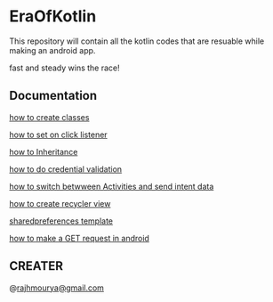 
# EraOfKotlin
This repository will contain all the kotlin codes that 
are resuable while making an android app.

fast and steady wins the race!



## Documentation

[how to create classes](https://github.com/Raj2001-cel/EraOfKotlin/blob/main/src/Class.kt)

[how to set on click listener](https://github.com/Raj2001-cel/EraOfKotlin/blob/main/src/ButtonClick.kt)  

[how to Inheritance](https://github.com/Raj2001-cel/EraOfKotlin/blob/main/src/Inheritance.kt)

[how to do credential validation](https://github.com/Raj2001-cel/EraOfKotlin/blob/main/src/credentialsValidation.kt)

[how to switch betwween Activities and send intent data](https://github.com/Raj2001-cel/EraOfKotlin/blob/main/src/Intent.txt)

[how to create recycler view](https://github.com/Raj2001-cel/EraOfKotlin/tree/main/src/RecyclerView)

[sharedpreferences template](https://github.com/Raj2001-cel/EraOfKotlin/blob/main/src/SharedPreferences)

[how to make a GET request in android](https://github.com/Raj2001-cel/EraOfKotlin/blob/main/src/GetRequestKT.txt)


## CREATER
@rajhmourya@gmail.com

